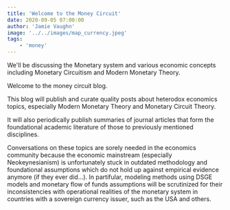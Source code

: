 ```yaml
---
title: 'Welcome to the Money Circuit'
date: 2020-09-05 07:00:00
author: 'Jamie Vaughn'
image: '../../images/map_currency.jpeg'
tags: 
    - 'money'
---
```


We'll be discussing the Monetary system and various economic concepts including Monetary Circuitism and Modern Monetary Theory.


Welcome to the money circuit blog.

This blog will publish and curate quality posts about heterodox economics topics, especially Modern Monetary Theory and Monetary Circuit Theory.

It will also periodically publish summaries of journal articles that form the foundational academic literature of those to previously mentioned disciplines.

Conversations on these topics are sorely needed in the economics community because the economic mainstream (especially Neokeynesianism) is unfortunately stuck in outdated methodology and foundational assumptions which do not hold up against empirical evidence anymore (if they ever did...). In partifular, modeling methods using DSGE models and monetary flow of funds assumptions will be scrutinized for their inconsistencies with operational realities of the monetary system in countries with a sovereign currency issuer, such as the USA and others.